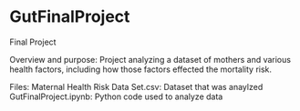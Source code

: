 # GutFinalProject
Final Project


Overview and purpose:
Project analyzing a dataset of mothers and various health factors, including how those factors effected the mortality risk.


Files:
Maternal Health Risk Data Set.csv: Dataset that was anaylzed
GutFinalProject.ipynb: Python code used to analyze data
